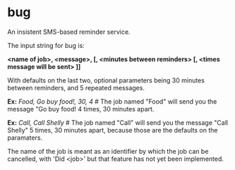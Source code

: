 bug
===

An insistent SMS-based reminder service.

The input string for bug is:

**\<name of job\>, \<message\>, [, \<minutes between reminders\> [, \<times message will be sent\> ]]**

With defaults on the last two, optional parameters being 30 minutes between reminders, and 5 repeated messages.

**Ex:** *Food, Go buy food!, 30, 4* # The job named "Food" will send you the message "Go buy food! 4 times, 30 minutes apart.

**Ex:** *Call, Call Shelly* # The job named "Call" will send you the message "Call Shelly" 5 times, 30 minutes apart, because those are the defaults on the paramaters.

The name of the job is meant as an identifier by which the job can be cancelled, with 'Did \<job\>' but that feature has not yet been implemented.
